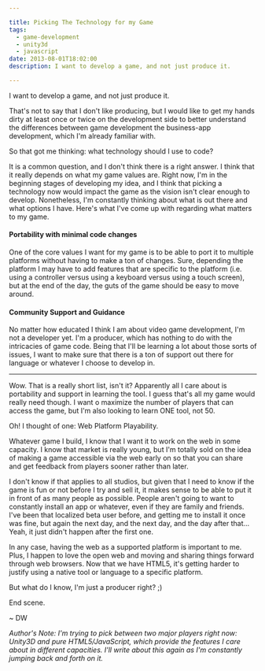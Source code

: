 ```yaml
---

title: Picking The Technology for my Game
tags:
  - game-development
  - unity3d
  - javascript
date: 2013-08-01T18:02:00
description: I want to develop a game, and not just produce it.

---
```


I want to develop a game, and not just produce it. 

That's not to say that I don't like producing, but I would like to get my hands dirty at least once or twice on the development side to better understand the differences between game development the business-app development, which I'm already familiar with.

So that got me thinking: what technology should I use to code? 

It is a common question, and I don't think there is a right answer. I think that it really depends on what my game values are. Right now, I'm in the beginning stages of developing my idea, and I think that picking a technology now would impact the game as the vision isn't clear enough to develop. Nonetheless, I'm constantly thinking about what is out there and what options I have. Here's what I've come up with regarding what matters to my game.

#### Portability with minimal code changes

One of the core values I want for my game is to be able to port it to multiple platforms without having to make a ton of changes. Sure, depending the platform I may have to add features that are specific to the platform (i.e. using a controller versus using a keyboard versus using a touch screen), but at the end of the day, the guts of the game should be easy to move around.

#### Community Support and Guidance

No matter how educated I think I am about video game development, I'm not a developer yet. I'm a producer, which has nothing to do with the intricacies of game code. Being that I'll be learning a lot about those sorts of issues, I want to make sure that there is a ton of support out there for language or whatever I choose to develop in.

* * *

Wow. That is a really short list, isn't it? Apparently all I care about is portability and support in learning the tool. I guess that's all my game would really need though. I want o maximize the number of players that can access the game, but I'm also looking to learn ONE tool, not 50.

Oh! I thought of one: Web Platform Playability.

Whatever game I build, I know that I want it to work on the web in some capacity. I know that market is really young, but I'm totally sold on the idea of making a game accessible via the web early on so that you can share and get feedback from players sooner rather than later.

I don't know if that applies to all studios, but given that I need to know if the game is fun or not before I try and sell it, it makes sense to be able to put it in front of as many people as possible. People aren't going to want to constantly install an app or whatever, even if they are family and friends. I've been that localized beta user before, and getting me to install it once was fine, but again the next day, and the next day, and the day after that…Yeah, it just didn't happen after the first one.

In any case, having the web as a supported platform is important to me. Plus, I happen to love the open web and moving and sharing things forward through web browsers. Now that we have HTML5, it's getting harder to justify using a native tool or language to a specific platform. 

But what do I know, I'm just a producer right? ;)

End scene.

~ DW

_Author's Note: I'm trying to pick between two major players right now: Unity3D and pure HTML5/JavaScript, which provide the features I care about in different capacities. I'll write about this again as I'm constantly jumping back and forth on it._